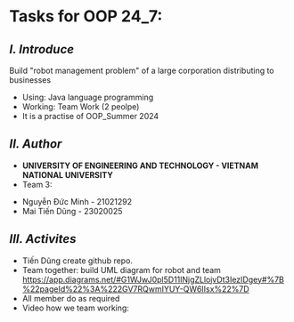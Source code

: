 # Tasks for OOP 24_7:
## ***I. Introduce***
Build "robot management problem" of a large corporation distributing to businesses
+ Using: Java language programming
+ Working: Team Work (2 peolpe)
+ It is a practise of OOP_Summer 2024 
## ***II. Author***
+ **UNIVERSITY OF ENGINEERING AND TECHNOLOGY - VIETNAM NATIONAL UNIVERSITY**
+ Team 3:
- Nguyễn Đức Minh - 21021292
- Mai Tiến Dũng - 23020025

## ***III. Activites***
- Tiến Dũng create github repo.
- Team together: build UML diagram for robot and team https://app.diagrams.net/#G1WJwJ0pl5D11lNjgZLlojvDt3IezIDgey#%7B%22pageId%22%3A%222GV7RQwmIYUY-QW6IIsx%22%7D
- All member do as required
- Video how we team working: 
